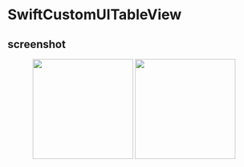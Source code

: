 # SwiftCustomUITableView

## screenshot

<div align="center">
  <div align="center">
    <img src="https://github.com/handsome0514/RealMadridCF-Swift/blob/main/screenshot/1.png" width="200px">
    <img src="https://github.com/handsome0514/RealMadridCF-Swift/blob/main/screenshot/2.png" width="200px">
  </div>
</div>
